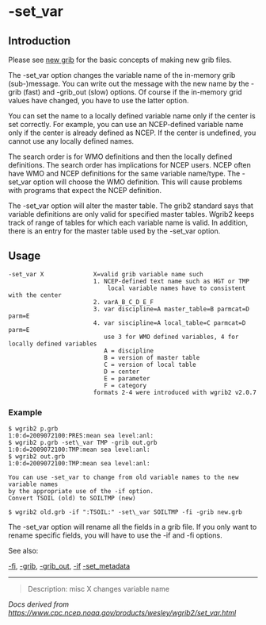 # -set_var

## Introduction

Please see [new grib](./new_grib.md) for the basic
concepts of making new grib files.

The -set_var option changes the variable
name of the in-memory grib (sub-)message. You can write
out the message with the new name by the
-grib (fast) and
-grib_out (slow) options. Of course
if the in-memory grid values have changed, you have to use
the latter option.

You can set the name to a locally defined variable name only if
the center is set correctly. For example, you can use an NCEP-defined
variable name only if the center is already defined as NCEP. If the
center is undefined, you cannot use any locally defined names.

The search order is for WMO definitions and then the locally
defined definitions. The search order has implications for NCEP
users. NCEP often have WMO and NCEP definitions for the same
variable name/type.
The -set_var option will choose
the WMO definition. This will cause problems with programs that
expect the NCEP definition.

The -set_var option will alter the master table.
The grib2 standard says that variable definitions are only valid for
specified master tables. Wgrib2 keeps track of range of tables for which each
variable name is valid. In addition, there is an entry for the master table
used by the -set_var option.

## Usage

```
-set_var X              X=valid grib variable name such
                        1. NCEP-defined text name such as HGT or TMP
                            local variable names have to consistent with the center
                        2. varA_B_C_D_E_F
                        3. var discipline=A master_table=B parmcat=D parm=E
                        4. var siscipline=A local_table=C parmcat=D parm=E
                           use 3 for WMO defined variables, 4 for locally defined variables
                           A = discipline
                           B = version of master table
                           C = version of local table
                           D = center
                           E = parameter
                           F = category
                        formats 2-4 were introduced with wgrib2 v2.0.7
```

### Example

```
$ wgrib2 p.grb
1:0:d=2009072100:PRES:mean sea level:anl:
$ wgrib2 p.grb -set\_var TMP -grib out.grb
1:0:d=2009072100:TMP:mean sea level:anl:
$ wgrib2 out.grb
1:0:d=2009072100:TMP:mean sea level:anl:

You can use -set_var to change from old variable names to the new variable names
by the appropriate use of the -if option.
Convert TSOIL (old) to SOILTMP (new)

$ wgrib2 old.grb -if ":TSOIL:" -set\_var SOILTMP -fi -grib new.grb

```

The -set_var option will rename
all the fields in a grib file. If you only want to rename
specific fields, you will have to use the
-if and -fi options.

See also:

[-fi](fi.md),
[-grib](grib.md),
[-grib_out](grib_out.md),
[-if](if.md)
[-set_metadata](set_metadata.md)

---

> Description: misc X changes variable name

_Docs derived from <https://www.cpc.ncep.noaa.gov/products/wesley/wgrib2/set_var.html>_
